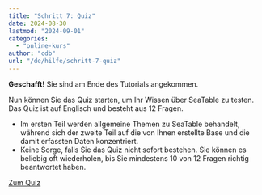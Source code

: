 ```yaml
---
title: "Schritt 7: Quiz"
date: 2024-08-30
lastmod: "2024-09-01"
categories: 
  - "online-kurs"
author: "cdb"
url: "/de/hilfe/schritt-7-quiz"
---
```


**Geschafft!** Sie sind am Ende des Tutorials angekommen.

Nun können Sie das Quiz starten, um Ihr Wissen über SeaTable zu testen. Das Quiz ist auf Englisch und besteht aus 12 Fragen.

- Im ersten Teil werden allgemeine Themen zu SeaTable behandelt, während sich der zweite Teil auf die von Ihnen erstellte Base und die damit erfassten Daten konzentriert.
- Keine Sorge, falls Sie das Quiz nicht sofort bestehen. Sie können es beliebig oft wiederholen, bis Sie mindestens 10 von 12 Fragen richtig beantwortet haben.

[Zum Quiz](https://tally.so/r/wk5BXr)
